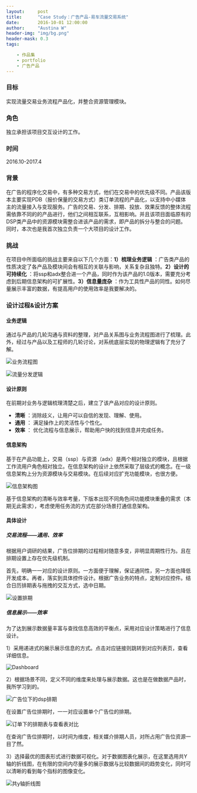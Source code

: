 ```yaml
---
layout:     post
title:      "Case Study：广告产品-易车流量交易系统"
date:       2016-10-01 12:00:00
author:     "Austina W"
header-img: "img/bg.png"
header-mask: 0.3
tags:

    - 作品集
    - portfolio
    - 广告产品
---
```


### 目标

实现流量交易业务流程产品化，并整合资源管理模块。



### 角色

独立承担该项目交互设计的工作。



### 时间

2016.10-2017.4



### 背景

在广告的程序化交易中，有多种交易方式，他们在交易中的优先级不同。产品该版本主要实现PDB（报价保量的交易方式）类订单流程的产品化，以支持中小媒体主的流量接入与变现服务。广告的交易、分发、排期、投放、效果反馈的整体流程需依靠不同的的产品进行，他们之间相互联系，互相影响。并且该项目面临原有的DSP类产品中的资源模块需整合进该产品的需求，即产品的拆分与整合的问题。同时，本次也是我首次独立负责一个大项目的设计工作。



### 挑战

在项目中所面临的挑战主要来自以下几个方面：**1）梳理业务逻辑** ：广告类产品的性质决定了各产品及模块间会有相互的关联与影响，关系复杂且独特。**2）设计的可持续化** ：将ssp和adx整合进一个产品，同时作为该产品的1.0版本，需要充分考虑到后期信息架构的可扩展性。**3）信息量庞杂** ：作为工具性产品的同性。如何尽量展示丰富的数据，有提高用户的使用效率是我要解决的。



### 设计过程&设计方案

#### 业务逻辑

通过与产品的几轮沟通与资料的整理，对产品关系图与业务流程图进行了梳理。此外，经过与产品以及工程师的几轮讨论，对系统底层实现的物理逻辑有了充分了解。

![业务流程图](http://omqsjp4nk.bkt.clouddn.com/%E4%B8%9A%E5%8A%A1@2x.png)

![流量分发逻辑](http://omqsjp4nk.bkt.clouddn.com/%E5%AE%9E%E7%8E%B0%E9%80%BB%E8%BE%91.jpg)

#### 设计原则

在前期对业务与逻辑梳理清楚之后，建立了该产品对应的设计原则。

- **清晰** ：消除歧义，让用户可以自信的发现、理解、使用。
- **通用** ： 满足操作上的灵活性与个性化。
- **效率** ： 优化流程与信息展示，帮助用户快的找到信息并完成任务。



#### 信息架构

基于在产品功能上，交易（ssp）与资源（adx）是两个相对独立的模块，且根据工作流用户角色相对独立。在信息架构的设计上依然采取了层级式的概念。在一级信息架构上分为资源模块与交易模块。在后续对应扩充功能模块，也很方便。

![信息架构图](http://omqsjp4nk.bkt.clouddn.com/%E6%98%93%E8%BD%A6%E6%B5%81%E9%87%8F%E4%BA%A4%E6%98%93%E7%AE%A1%E7%90%86%E7%B3%BB%E7%BB%9F%20.png)

基于信息架构的清晰与效率考量，下版本出现不同角色间功能模块重叠的需求（本期无此需求），考虑使用任务流的方式在部分场景打通信息架构。



#### 具体设计

##### 交易流程——通用、效率 

根据用户调研的结果，广告位排期的过程相对随意多变，非明显周期性行为。且在排期设置上存在优先级机制。

首先，明确一一对应的设计原则。一方面便于理解，保证通同性，另一方面也降低开发成本。再者，落实到具体控件设计。根据广告业务的特点，定制对应控件。结合日历排期表与拖拽的交互方式，选中日期。

![设置排期](http://omqsjp4nk.bkt.clouddn.com/%E6%8E%92%E6%9C%9F%E8%AE%BE%E7%BD%AE@2x.png)





##### 信息展示——效率

为了达到展示数据量丰富与查找信息高效的平衡点，采用对应设计策略进行了信息设计。

1）采用递进式的展示展示信息的方式。点击对应链接则跳转到对应列表页，查看详细信息。

![Dashboard](http://omqsjp4nk.bkt.clouddn.com/%E5%8D%A1%E7%89%87.png)

2）根据场景不同，定义不同的维度来处理与展示数据。这也是在做数据产品时，我所学习到的。

![广告位下的dsp排期](http://omqsjp4nk.bkt.clouddn.com/%E8%AE%BE%E7%BD%AE%E6%8E%92%E6%9C%9F.png)

在设置广告位排期时，一一对应设置单个广告位的排期。

![订单下的排期表与查看表对比](http://omqsjp4nk.bkt.clouddn.com/%E6%9F%A5%E6%8E%92%E6%9C%9F.png)

在查询广告位排期时，以时间为维度，相关媒介排期人员，对所占用广告位资源一目了然。

3）选择最优的图表形式进行数据可视化。对于数据图表化展示，在这里选用共Y轴的折线图，在有限的空间内尽量多的展示数据与比较数据间的趋势变化，同时可以清晰的看到每个指标的图像变化。

![共y轴折线图](http://omqsjp4nk.bkt.clouddn.com/%E5%85%B1y%E8%BD%B4.png)